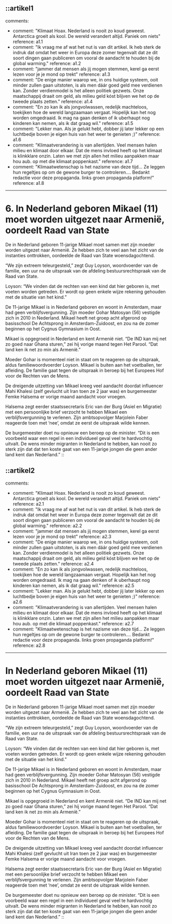 ::artikel1
---
comments:
  - comment: "Klimaat Hoax. Nederland is nooit zo koud geweest. Antarctica groeit als kool. De wereld verandert altijd. Paniek om niets"
    reference: a1.1
  - comment: "Ik vraag me af wat het nut is van dit artikel. Ik heb sterk de indruk dat omdat het weer in Europa deze zomer tegenvalt dat ze dit soort dingen gaan publiceren om vooral de aandacht te houden bij de global warming."
    reference: a1.2
  - comment: "jammer dat mensen als jij mogen stemmen, kerel ga eerst lezen voor je je mond op trekt"
    reference: a1.3
  - comment: "De enige manier waarop we, in ons huidige systeem, ooit minder zullen gaan uitstoten, is als men dáár goed geld mee verdienen kan. Zonder verdienmodel is het alleen politiek gezwets. Onze maatschappij draait om geld, als milieu geld kóst blijven we het op de tweede plaats zetten."
    reference: a1.4
  - comment: "En zo kan ik als jongvolwassen, redelijk machteloos, toekijken hoe de wereld langzaamaan vergaat. Hopelijk kan het nog worden omgedraaid. Ik mag na gaan denken of ik uberhaupt nog kinderen kan nemen, als ik dat graag wil."
    reference: a1.5
  - comment: "Lekker man. Als je gelukt hebt, dobber jij later lekker op een luchtbedje boven je eigen huis van het weer te genieten ;)"
    reference: a1.6
  - comment: "Klimaatverandering is van allertijden. Veel mensen halen milieu en klimaat door elkaar. Dat de mens invloed heeft op het klimaat is klinkklare onzin. Laten we met zijn allen het milieu aanpakken maar hou aub. op met die klimaat poppenkast."
    reference: a1.7
  - comment: "Klimaatwetenschap is het nazisme van deze tijd… Ze leggen hun regeltjes op om de gewone burger te controleren…. Bedankt redactie voor deze propaganda. links groen propaganda platform!"
    reference: a1.8
---
# 6. In Nederland geboren Mikael (11) moet worden uitgezet naar Armenië, oordeelt Raad van State

De in Nederland geboren 11-jarige Mikael moet samen met zijn moeder worden uitgezet naar Armenië. Ze hebben zich te veel aan het zicht van de instanties onttrokken, oordeelde de Raad van State woensdagochtend.


“We zijn extreem teleurgesteld,” zegt Guy Loyson, woordvoerder van de familie, een uur na de uitspraak
van de afdeling bestuursrechtspraak van de Raad van State.

Loyson: “We vinden dat de rechten van een kind dat hier geboren is, met voeten worden getreden. Er
wordt op geen enkele wijze rekening gehouden met de situatie van het kind.”

De 11-jarige Mikael is in Nederland geboren en woont in Amsterdam, maar had geen verblijfsvergunning.
Zijn moeder Gohar Matosyan (56) vestigde zich in 2010 in Nederland. Mikael heeft net groep acht
afgerond op basisschool De Achtsprong in Amsterdam-Zuidoost, en zou na de zomer beginnen op het
Cygnus Gymnasium in Oost.

Mikael is opgegroeid in Nederland en kent Armenië niet. “De IND kan mij net zo goed naar Ghana
sturen,” zei hij vorige maand tegen Het Parool. “Dat land ken ik net zo min als Armenië.”

Moeder Gohar is momenteel niet in staat om te reageren op de uitspraak, aldus familiewoordvoerder
Loyson. Mikael is buiten aan het voetballen, ter afleiding. De familie gaat tegen de uitspraak in beroep bij
het Europees Hof voor de Rechten van de Mens.

De dreigende uitzetting van Mikael kreeg veel aandacht doordat influencer Mahi Khalesi (zelf gevlucht uit
Iran toen ze 2 jaar was) en burgemeester Femke Halsema er vorige maand aandacht voor vroegen.

Halsema zegt eerder staatssecretaris Eric van der Burg (Asiel en Migratie) met een persoonlijke brief
verzocht te hebben Mikael een verblijfsvergunning te verlenen. Zijn ambtsopvolger Marjolein Faber
reageerde toen met ‘nee’, omdat ze eerst de uitspraak wilde kennen.

De burgemeester doet nu opnieuw een beroep op de minister. “Dit is een voorbeeld waar een regel in een
individueel geval veel te hardvochtig uitvalt. De wens minder migranten in Nederland te hebben, kan
nooit zo sterk zijn dat dat ten koste gaat van een 11-jarige jongen die geen ander land kent dan
Nederland.”
::

::artikel2
---
comments:
  - comment: "Klimaat Hoax. Nederland is nooit zo koud geweest. Antarctica groeit als kool. De wereld verandert altijd. Paniek om niets"
    reference: a2.1
  - comment: "Ik vraag me af wat het nut is van dit artikel. Ik heb sterk de indruk dat omdat het weer in Europa deze zomer tegenvalt dat ze dit soort dingen gaan publiceren om vooral de aandacht te houden bij de global warming."
    reference: a2.2
  - comment: "jammer dat mensen als jij mogen stemmen, kerel ga eerst lezen voor je je mond op trekt"
    reference: a2.3
  - comment: "De enige manier waarop we, in ons huidige systeem, ooit minder zullen gaan uitstoten, is als men dáár goed geld mee verdienen kan. Zonder verdienmodel is het alleen politiek gezwets. Onze maatschappij draait om geld, als milieu geld kóst blijven we het op de tweede plaats zetten."
    reference: a2.4
  - comment: "En zo kan ik als jongvolwassen, redelijk machteloos, toekijken hoe de wereld langzaamaan vergaat. Hopelijk kan het nog worden omgedraaid. Ik mag na gaan denken of ik uberhaupt nog kinderen kan nemen, als ik dat graag wil."
    reference: a2.5
  - comment: "Lekker man. Als je gelukt hebt, dobber jij later lekker op een luchtbedje boven je eigen huis van het weer te genieten ;)"
    reference: a2.6
  - comment: "Klimaatverandering is van allertijden. Veel mensen halen milieu en klimaat door elkaar. Dat de mens invloed heeft op het klimaat is klinkklare onzin. Laten we met zijn allen het milieu aanpakken maar hou aub. op met die klimaat poppenkast."
    reference: a2.7
  - comment: "Klimaatwetenschap is het nazisme van deze tijd… Ze leggen hun regeltjes op om de gewone burger te controleren…. Bedankt redactie voor deze propaganda. links groen propaganda platform!"
    reference: a2.8
---
# In Nederland geboren Mikael (11) moet worden uitgezet naar Armenië, oordeelt Raad van State

De in Nederland geboren 11-jarige Mikael moet samen met zijn moeder worden uitgezet naar Armenië. Ze hebben zich te veel aan het zicht van de instanties onttrokken, oordeelde de Raad van State woensdagochtend.


“We zijn extreem teleurgesteld,” zegt Guy Loyson, woordvoerder van de familie, een uur na de uitspraak
van de afdeling bestuursrechtspraak van de Raad van State.

Loyson: “We vinden dat de rechten van een kind dat hier geboren is, met voeten worden getreden. Er
wordt op geen enkele wijze rekening gehouden met de situatie van het kind.”

De 11-jarige Mikael is in Nederland geboren en woont in Amsterdam, maar had geen verblijfsvergunning.
Zijn moeder Gohar Matosyan (56) vestigde zich in 2010 in Nederland. Mikael heeft net groep acht
afgerond op basisschool De Achtsprong in Amsterdam-Zuidoost, en zou na de zomer beginnen op het
Cygnus Gymnasium in Oost.

Mikael is opgegroeid in Nederland en kent Armenië niet. “De IND kan mij net zo goed naar Ghana
sturen,” zei hij vorige maand tegen Het Parool. “Dat land ken ik net zo min als Armenië.”

Moeder Gohar is momenteel niet in staat om te reageren op de uitspraak, aldus familiewoordvoerder
Loyson. Mikael is buiten aan het voetballen, ter afleiding. De familie gaat tegen de uitspraak in beroep bij
het Europees Hof voor de Rechten van de Mens.

De dreigende uitzetting van Mikael kreeg veel aandacht doordat influencer Mahi Khalesi (zelf gevlucht uit
Iran toen ze 2 jaar was) en burgemeester Femke Halsema er vorige maand aandacht voor vroegen.

Halsema zegt eerder staatssecretaris Eric van der Burg (Asiel en Migratie) met een persoonlijke brief
verzocht te hebben Mikael een verblijfsvergunning te verlenen. Zijn ambtsopvolger Marjolein Faber
reageerde toen met ‘nee’, omdat ze eerst de uitspraak wilde kennen.

De burgemeester doet nu opnieuw een beroep op de minister. “Dit is een voorbeeld waar een regel in een
individueel geval veel te hardvochtig uitvalt. De wens minder migranten in Nederland te hebben, kan
nooit zo sterk zijn dat dat ten koste gaat van een 11-jarige jongen die geen ander land kent dan
Nederland.”
::